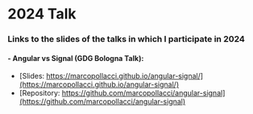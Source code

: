# 2024 Talk

### Links to the slides of the talks in which I participate in 2024

#### - Angular vs Signal (GDG Bologna Talk):

- [Slides: https://marcopollacci.github.io/angular-signal/](https://marcopollacci.github.io/angular-signal/)
- [Repository: https://github.com/marcopollacci/angular-signal](https://github.com/marcopollacci/angular-signal)
